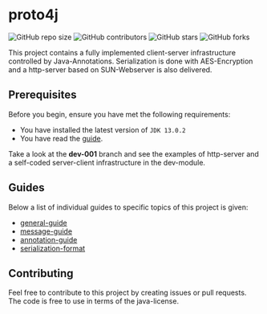 # proto4j

![GitHub repo size](https://img.shields.io/github/repo-size/matrixeditor/proto4j)
![GitHub contributors](https://img.shields.io/github/contributors/matrixeditor/proto4j)
![GitHub stars](https://img.shields.io/github/stars/matrixeditor/proto4j?style=flat)
![GitHub forks](https://img.shields.io/github/forks/matrixeditor/proto4j?style=flat)

This project contains a fully implemented client-server infrastructure controlled by Java-Annotations. Serialization is done with AES-Encryption and a http-server based on SUN-Webserver is also delivered.

## Prerequisites

Before you begin, ensure you have met the following requirements:

* You have installed the latest version of `JDK 13.0.2`
* You have read the [guide](https://github.com/MatrixEditor/proto4j/blob/readme-002/guide.md).

Take a look at the **dev-001** branch and see the examples of http-server and a self-coded server-client infrastructure in the dev-module.

## Guides

Below a list of individual guides to specific topics of this project is given:
* [general-guide](https://github.com/MatrixEditor/proto4j/blob/readme-002/guide.md)
* [message-guide](https://github.com/MatrixEditor/proto4j/blob/readme-002/message-guide.md)
* [annotation-guide](https://github.com/MatrixEditor/proto4j/blob/readme-002/annotation-guide.md)
* [serialization-format](https://github.com/MatrixEditor/proto4j/blob/readme-002/serialization-format.md)

## Contributing

Feel free to contribute to this project by creating issues or pull requests. The code is free to use in terms of the java-license.

